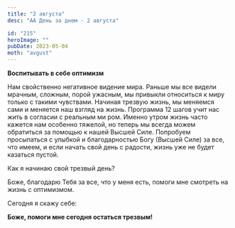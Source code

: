```yaml
---
title: "2 августа"
desc: "АА День за днем - 2 августа"

id: "215"
heroImage: ""
pubDate: 2023-05-04
moth: "avgust"
---
```


**Воспитывать в себе оптимизм**

Нам свойственно негативное видение мира. Раньше мы все видели мрачным,
сложным, порой ужасным, мы привыкли относиться к миру только с такими
чувствами. Начиная трезвую жизнь, мы меняемся сами и меняется наш взгляд на
жизнь. Программа 12 шагов учит нас жить в согласии с реальным ми ром. Именно
утром жизнь часто кажется нам особенно тяжелой, но теперь мы всегда можем
обратиться за помощью к нашей Высшей Силе. Попробуем просыпаться с улыбкой и
благодарностью Богу (Высшей Силе) за все, что имеем, и если начать свой день с
радости, жизнь уже не будет казаться пустой.

Как я начинаю свой трезвый день?

Боже, благодарю Тебя за все, что у меня есть, помоги мне смотреть на жизнь с
оптимизмом.

Сегодня я скажу себе:

**Боже, помоги мне сегодня остаться трезвым!**
